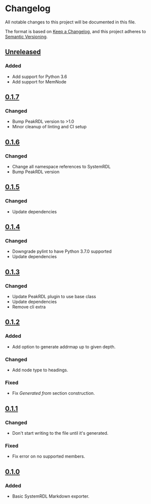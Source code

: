 # Changelog

All notable changes to this project will be documented in this file.

The format is based on [Keep a Changelog](https://keepachangelog.com/en/1.0.0/),
and this project adheres to [Semantic Versioning](https://semver.org/spec/v2.0.0.html).

## [Unreleased]

### Added

- Add support for Python 3.6
- Add support for MemNode

## [0.1.7]

### Changed

- Bump PeakRDL version to >1.0
- Minor cleanup of linting and CI setup

## [0.1.6]

### Changed

- Change all namespace references to SystemRDL
- Bump PeakRDL version

## [0.1.5]

### Changed

- Update dependencies

## [0.1.4]

### Changed

- Downgrade pylint to have Python 3.7.0 supported
- Update dependencies

## [0.1.3]

### Changed

- Update PeakRDL plugin to use base class
- Update dependencies
- Remove cli extra

## [0.1.2]

### Added

- Add option to generate addrmap up to given depth.

### Changed

- Add node type to headings.

### Fixed

- Fix *Generated from* section construction.

## [0.1.1]

### Changed

- Don't start writing to the file until it's generated.

### Fixed

- Fix error on no supported members.

## [0.1.0]

### Added

- Basic SystemRDL Markdown exporter.

[Unreleased]: https://github.com/SystemRDL/PeakRDL-Markdown/compare/v0.1.7...main
[0.1.7]: https://github.com/SystemRDL/PeakRDL-Markdown/compare/v0.1.6...v0.1.7
[0.1.6]: https://github.com/SystemRDL/PeakRDL-Markdown/compare/v0.1.5...v0.1.6
[0.1.5]: https://github.com/SystemRDL/PeakRDL-Markdown/compare/v0.1.4...v0.1.5
[0.1.4]: https://github.com/SystemRDL/PeakRDL-Markdown/compare/v0.1.3...v0.1.4
[0.1.3]: https://github.com/SystemRDL/PeakRDL-Markdown/compare/v0.1.2...v0.1.3
[0.1.2]: https://github.com/SystemRDL/PeakRDL-Markdown/compare/v0.1.1...v0.1.2
[0.1.1]: https://github.com/SystemRDL/PeakRDL-Markdown/compare/v0.1.0...v0.1.1
[0.1.0]: https://github.com/SystemRDL/PeakRDL-Markdown/compare/v0.0.0...v0.1.0
